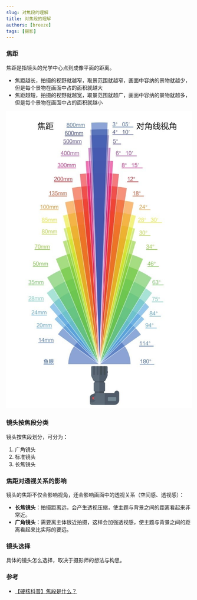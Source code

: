 ```yaml
---
slug: 对焦段的理解
title: 对焦段的理解
authors: [breeze]
tags: [摄影]
---
```


### 焦距
焦距是指镜头的光学中心点到成像平面的距离。
- 焦距越长，拍摄的视野就越窄，取景范围就越窄，画面中容纳的景物就越少，但是每个景物在画面中占的面积就越大
- 焦距越短，拍摄的视野就越宽，取景范围就越广，画面中容纳的景物就越多，但是每个景物在画面中占的面积就越小

![不同焦距对应的不同视角](./image.jpg)


### 镜头按焦段分类
镜头按焦段划分，可分为：
1. 广角镜头
2. 标准镜头
3. 长焦镜头

### 焦距对透视关系的影响
镜头的焦距不仅会影响视角，还会影响画面中的透视关系（空间感、透视感）：
- **长焦镜头**：拍摄距离远，会产生透视压缩，使主题与背景之间的距离看起来非常近。
- **广角镜头**：需要离主体很近拍摄，这样会加强透视感，使主题与背景之间的距离看起来比实际的要远。

### 镜头选择
具体的镜头怎么选择，取决于摄影师的想法与构思。

### 参考
- [【硬核科普】焦段是什么？](https://www.bilibili.com/video/BV1nK41157no)
